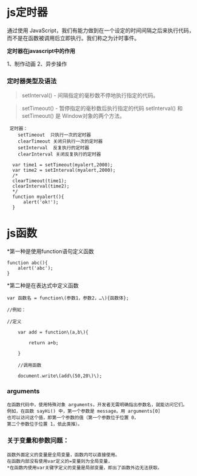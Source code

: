 # js定时器

通过使用 JavaScript，我们有能力做到在一个设定的时间间隔之后来执行代码，而不是在函数被调用后立即执行。我们称之为计时事件。

**定时器在javascript中的作用**

1、制作动画
2、异步操作

### 定时器类型及语法

> setInterval() - 间隔指定的毫秒数不停地执行指定的代码。

>  setTimeout() - 暂停指定的毫秒数后执行指定的代码 setInterval() 和 setTimeout() 是 Window对象的两个方法。

```
 定时器：
    setTimeout  只执行一次的定时器 
    clearTimeout 关闭只执行一次的定时器
    setInterval  反复执行的定时器
    clearInterval 关闭反复执行的定时器

  var time1 = setTimeout(myalert,2000);
  var time2 = setInterval(myalert,2000);
  /*
  clearTimeout(time1);
  clearInterval(time2);
  */
  function myalert(){
      alert('ok!');
  }
```

# js函数

*第一种是使用function语句定义函数

```
function abc(){
    alert('abc');
}
```

*第二种是在表达式中定义函数

```
var 函数名 = function\(参数1，参数2，…\){函数体};

//例如：

//定义

    var add = function\(a,b\){

        return a+b;

    }

    //调用函数

    document.write\(add\(50,20\)\);
```

### arguments

```
在函数代码中，使用特殊对象 arguments，开发者无需明确指出参数名，就能访问它们。
例如，在函数 sayHi() 中，第一个参数是 message。用 arguments[0] 
也可以访问这个值，即第一个参数的值（第一个参数位于位置 0，
第二个参数位于位置 1，依此类推）。
```

### 关于变量和参数问题：

```
函数外面定义的变量是全局变量，函数内可以直接使用。
在函数内部没有使用var定义的=变量则为全局变量，
*在函数内使用var关键字定义的变量是局部变量，即出了函数外边无法获取。
```